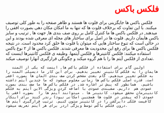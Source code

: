 


<h1 dir ='rtl' align='right' style='color:red'> فلکس باکس </h1>

   

<p dir='rtl' align='right'>

  فلکس باکس ها جایگزینی برای فلوت ها هستند و ظاهر صفحه را به طور کلی توصیف میکنند. با این تفاوت که برخلاف فلوت ها که تنها به ما امکان مکان دهی بصورت افقی را میدهند, در فلکس   باکس ها ما کنترل کامل بر روی صف بندی ها, جهت ها , ترتیب و سایز باکس هایمان داریم. فلوت ها در اصل برای ساختار های مجله ای معرفی شده بودند و این در حالی است که تنوع ساختار هایی که میتوان با فلوت ها خلق کرد محدود است. در نتیجه فلکس باکس ها برای رفع این محدودیت ها معرفی شدند. فلکس باکس ها از ۲ نوع باکس استفاده میکنند: فلکس کانتینرها و فلکس آیتمها. وظیفه ی فلکس کانتینرها اینست که تعدادی از فلکس آیتم ها را با هم گروه میکند و چگونگی قرارگیری آنهارا توصیف میکند.

</p>
    


 <p dir='rtl'>  

       اولین گام برای استفاده از فلکس باکس ها, اینست که یکی از المنت هایمان را به فلکس کانتینر تغییر بدهیم. برای این کار ما دیسپلی المنت را به فلکس تغییر میدهیم. گام بعدی مشخص کردن صف بندی المان ها بصورت افقی است. قدرت اصلی فلکس باکس ها زمانی معلوم میشود که ما چندین آیتم داشته باشیم.  همانطور که پیش تر اشاره شد, در فلکس باکس ها ما صف بندی بصورت عمودی هم  داریم. صفبندی عمودی با اضافه کردن ویژگی الاین آیتم به فلکس کانتینرمان محقق میشود. کانتینر ها . میتوانند آیتم ها را  بصورت افقی یا عمودی (که پیشتر در فلوت ها همچنین امکانی نبود) رندر کنند برای اینکار کافیست فلکی دایرکشن را در کانتینر ستون کنیم. ترتیب قرارگیری آیتم ها درون فلکس باکس توسط ویژگی اردر برای هر آیتم تعریف میشود.




 </p>

   

    

        

    





